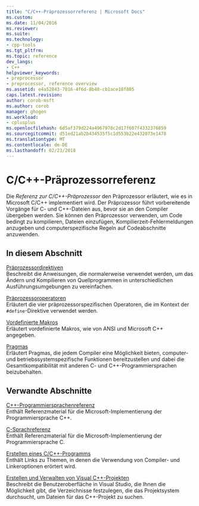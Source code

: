 ```yaml
---
title: "C/C++-Präprozessorreferenz | Microsoft Docs"
ms.custom: 
ms.date: 11/04/2016
ms.reviewer: 
ms.suite: 
ms.technology:
- cpp-tools
ms.tgt_pltfrm: 
ms.topic: reference
dev_langs:
- C++
helpviewer_keywords:
- preprocessor
- preprocessor, reference overview
ms.assetid: e4a52843-7016-4f6d-8b40-cb1ace18f805
caps.latest.revision: 
author: corob-msft
ms.author: corob
manager: ghogen
ms.workload:
- cplusplus
ms.openlocfilehash: 6d5af379d224a4967978c2d17f607f4332376859
ms.sourcegitcommit: d51ed21ab2b434535f5c1d553b22e432073e1478
ms.translationtype: MT
ms.contentlocale: de-DE
ms.lasthandoff: 02/23/2018
---
```

# <a name="cc-preprocessor-reference"></a>C/C++-Präprozessorreferenz
Die *Referenz zur C/C++-Präprozessor* den Präprozessor erläutert, wie es in Microsoft C/C++ implementiert wird. Der Präprozessor führt vorbereitende Vorgänge für C- und C++-Dateien aus, bevor sie an den Compiler übergeben werden. Sie können den Präprozessor verwenden, um Code bedingt zu kompilieren, Dateien einzufügen, Kompilierzeit-Fehlermeldungen anzugeben und computerspezifische Regeln auf Codeabschnitte anzuwenden.  
  
## <a name="in-this-section"></a>In diesem Abschnitt  
 [Präprozessordirektiven](../preprocessor/preprocessor-directives.md)  
 Beschreibt die Anweisungen, die normalerweise verwendet werden, um das Ändern und Kompilieren von Quellprogrammen in unterschiedlichen Ausführungsumgebungen zu vereinfachen.  
  
 [Präprozessoroperatoren](../preprocessor/preprocessor-operators.md)  
 Erläutert die vier präprozessorspezifischen Operatoren, die im Kontext der `#define`-Direktive verwendet werden.  
  
 [Vordefinierte Makros](../preprocessor/predefined-macros.md)  
 Erläutert vordefinierte Makros, wie von ANSI und Microsoft C++ angegeben.  
  
 [Pragmas](../preprocessor/pragma-directives-and-the-pragma-keyword.md)  
 Erläutert Pragmas, die jedem Compiler eine Möglichkeit bieten, computer- und betriebssystemspezifische Funktionen bereitzustellen und dabei die Gesamtkompatibilität mit anderen C- und C++-Programmiersprachen beizubehalten.  
  
## <a name="related-sections"></a>Verwandte Abschnitte  
 [C++-Programmiersprachenreferenz](../cpp/cpp-language-reference.md)  
 Enthält Referenzmaterial für die Microsoft-Implementierung der Programmiersprache C++.  
  
 [C-Sprachreferenz](../c-language/c-language-reference.md)  
 Enthält Referenzmaterial für die Microsoft-Implementierung der Programmiersprache C.  
  
 [Erstellen eines C/C++-Programms](../build/reference/c-cpp-building-reference.md)  
 Enthält Links zu Themen, in denen die Verwendung von Compiler- und Linkeroptionen erörtert wird.  
  
 [Erstellen und Verwalten von Visual C++-Projekten](../ide/creating-and-managing-visual-cpp-projects.md)  
 Beschreibt die Benutzeroberfläche in Visual Studio, die Ihnen die Möglichkeit gibt, die Verzeichnisse festzulegen, die das Projektsystem durchsucht, um Dateien für das C++-Projekt zu suchen.